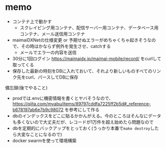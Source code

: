 # memo

- コンテナ上で動かす
  - スクレイピング用コンテナ、配信サーバー用コンテナ、データベース用コンテナ、メール送信用コンテナ
- maimaiDXNetの仕様変更 or 予期せぬエラーがめちゃくちゃ起きそうなので、その時はかならず例外を発生させ、catchする
  - メールでエラーの内容を送信
- 30分に1回ログイン https://maimaidx.jp/maimai-mobile/record/ をcurlして取ってくる
- 保存した最新の時刻をDBに入れておいて、それより新しいものすべてのリンク先をcurl、パースしてDBに保存

備忘録(後でやること)
- prodでは.envに機密情報を書くとヤバそうなので、https://qiita.com/myabu/items/89797cddfa7225ff2b5d#_reference-b678197ab6e7b9c98072 を参考にして作る
- dbのインデックスをどこに貼るかかんがえる。今のところはそんなにデータも多くないので大丈夫だが、レコードが1万件を超え始めたら問題なので
- dbを定期的にバックアップをとっておく(うっかり本番で`make destroy`したら大変なことになるので)
- docker swarmを使って環境構築